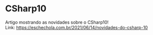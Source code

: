 # CSharp10
Artigo mostrando as novidades sobre o CSharp10!
<br>
Link: <a href="https://eschechola.com.br/2021/06/14/novidades-do-csharp-10">https://eschechola.com.br/2021/06/14/novidades-do-csharp-10</a>
